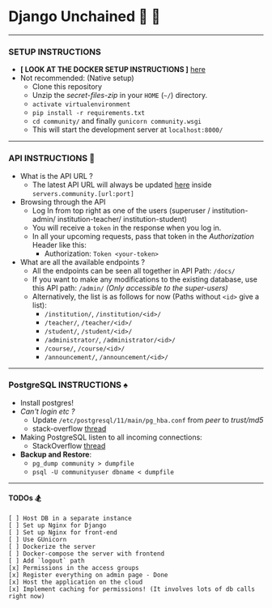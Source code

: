 # Django Unchained :smoking: :horse_racing:
---

### SETUP INSTRUCTIONS
- **[ LOOK AT THE DOCKER SETUP INSTRUCTIONS ]** [here](https://github.com/live-wire/community)
- Not recommended: (Native setup)
    - Clone this repository
    - Unzip the _secret-files-zip_ in your `HOME` (`~/`) directory.
    - `activate virtualenvironment`
    - `pip install -r requirements.txt`
    - `cd community/` and finally `gunicorn community.wsgi` 
    - This will start the development server at `localhost:8000/`

---
### API INSTRUCTIONS :scroll:
- What is the API URL ? 
    - The latest API URL will always be updated [here](https://live-wire.github.io/remoteconfig/config.json) inside `servers.community.[url:port]`
- Browsing through the API
    - Log In from top right as one of the users (superuser / institution-admin/ institution-teacher/ institution-student)
    - You will receive a `token` in the response when you log in.
    - In all your upcoming requests, pass that token in the _Authorization_ Header like this:
        - Authorization: `Token <your-token>`
- What are all the available endpoints ?
    - All the endpoints can be seen all together in API Path: `/docs/`
    - If you want to make any modifications to the existing database, use this API path: `/admin/` _(Only accessible to the super-users)_
    - Alternatively, the list is as follows for now (Paths without `<id>` give a list):
        - `/institution/`, `/institution/<id>/`
        - `/teacher/`, `/teacher/<id>/`
        - `/student/`, `/student/<id>/`
        - `/administrator/`, `/administrator/<id>/`
        - `/course/`, `/course/<id>/`
        - `/announcement/`, `/announcement/<id>/`

---
### PostgreSQL INSTRUCTIONS :spades:
- Install postgres!
- _Can't login etc ?_
    - Update `/etc/postgresql/11/main/pg_hba.conf` from _peer_ to _trust/md5_
    - stack-overflow [thread](https://stackoverflow.com/questions/18664074/getting-error-peer-authentication-failed-for-user-postgres-when-trying-to-ge)
- Making PostgreSQL listen to all incoming connections:
    - StackOverflow [thread](https://dba.stackexchange.com/questions/83984/connect-to-postgresql-server-fatal-no-pg-hba-conf-entry-for-host)
- **Backup and Restore**:
    - `pg_dump community > dumpfile`
    - `psql -U communityuser dbname < dumpfile`


---
#### TODOs :snowboarder:
    [ ] Host DB in a separate instance
    [ ] Set up Nginx for Django
    [ ] Set up Nginx for front-end
    [ ] Use GUnicorn
    [ ] Dockerize the server
    [ ] Docker-compose the server with frontend
    [ ] Add `logout` path
    [x] Permissions in the access groups
    [x] Register everything on admin page - Done
    [x] Host the application on the cloud
    [x] Implement caching for permissions! (It involves lots of db calls right now)
